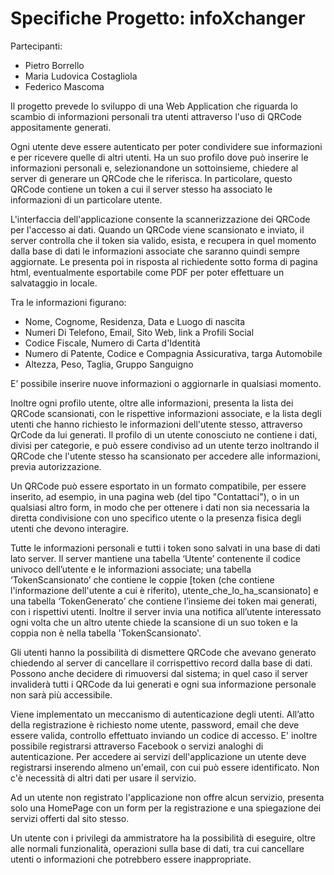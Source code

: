 # Specifiche Progetto: infoXchanger




Partecipanti:
* Pietro Borrello
* Maria Ludovica Costagliola
* Federico Mascoma


Il progetto prevede lo sviluppo di una Web Application che riguarda lo scambio di informazioni personali tra utenti attraverso l'uso di QRCode appositamente generati.

Ogni utente deve essere autenticato per poter condividere sue informazioni e per ricevere quelle di altri utenti. Ha un suo profilo dove può inserire le informazioni personali e, selezionandone un sottoinsieme, chiedere al server di generare un QRCode che le riferisca. In particolare, questo QRCode contiene un token a cui il server stesso ha associato le informazioni di un particolare utente.

L'interfaccia dell'applicazione consente la scannerizzazione dei QRCode per l'accesso ai dati. Quando un QRCode viene scansionato e inviato, il server controlla che il token sia valido, esista, e recupera in quel momento dalla base di dati le informazioni associate che saranno quindi sempre aggiornate. Le presenta poi in risposta al richiedente sotto forma di pagina html, eventualmente esportabile come PDF per poter effettuare un salvataggio in locale.

Tra le informazioni figurano:

* Nome, Cognome, Residenza, Data e Luogo di nascita
* Numeri Di Telefono, Email, Sito Web, link a Profili Social
* Codice Fiscale, Numero di Carta d'Identità
* Numero di Patente, Codice e Compagnia Assicurativa, targa Automobile
* Altezza, Peso, Taglia, Gruppo Sanguigno

E’ possibile inserire nuove informazioni o aggiornarle in qualsiasi momento.

Inoltre ogni profilo utente, oltre alle informazioni, presenta la lista dei QRCode scansionati, con le rispettive informazioni associate, e la lista degli utenti che hanno richiesto le informazioni dell'utente stesso, attraverso QrCode da lui generati.
Il profilo di un utente conosciuto ne contiene i dati, divisi per categorie, e può essere condiviso ad un utente terzo inoltrando il QRCode che l'utente stesso ha scansionato per accedere alle informazioni, previa autorizzazione.

Un QRCode può essere esportato in un formato compatibile, per essere inserito, ad esempio, in una pagina web (del tipo "Contattaci"), o in un qualsiasi altro form, in modo che per ottenere i dati non sia necessaria la diretta condivisione con uno specifico utente o la presenza fisica degli utenti che devono interagire. 

Tutte le informazioni personali e tutti i token sono salvati in una base di dati lato server. Il server mantiene una tabella ‘Utente’ contenente il codice univoco dell’utente e le informazioni associate; una tabella ‘TokenScansionato’ che contiene le coppie [token (che contiene l'informazione dell'utente a cui è riferito), utente_che_lo_ha_scansionato] e una tabella ‘TokenGenerato’ che contiene l’insieme dei token mai generati, con i rispettivi utenti. Inoltre il server invia una notifica all’utente interessato ogni volta che un altro utente chiede la scansione di un suo token e la coppia non è nella tabella 'TokenScansionato'.

Gli utenti hanno la possibilità di dismettere QRCode che avevano generato chiedendo al server di cancellare il corrispettivo record dalla base di dati. Possono anche decidere di rimuoversi dal sistema; in quel caso il server invaliderà tutti i QRCode da lui generati e ogni sua informazione personale non sarà più accessibile. 

Viene implementato un meccanismo di autenticazione degli utenti. All’atto della registrazione è richiesto nome utente, password, email che deve essere valida, controllo effettuato inviando un codice di accesso. E' inoltre possibile registrarsi attraverso Facebook o servizi analoghi di autenticazione. Per accedere ai servizi dell'applicazione un utente deve registrarsi inserendo almeno un'email, con cui può essere identificato. Non c'è necessità di altri dati per usare il servizio.

Ad un utente non registrato l'applicazione non offre alcun servizio, presenta solo una HomePage con un form per la registrazione e una spiegazione dei servizi offerti dal sito stesso.

Un utente con i privilegi da ammistratore ha la possibilità di eseguire, oltre alle normali funzionalità, operazioni sulla base di dati, tra cui cancellare utenti o informazioni che potrebbero essere inappropriate.
